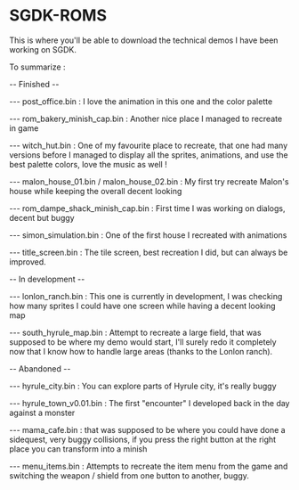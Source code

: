 # SGDK-ROMS
This is where you'll be able to download the technical demos I have been working on SGDK.

To summarize :

-- Finished --

--- post_office.bin : I love the animation in this one and the color palette

--- rom_bakery_minish_cap.bin : Another nice place I managed to recreate in game

--- witch_hut.bin : One of my favourite place to recreate, that one had many versions before I managed to display all the sprites, animations, and use the best palette colors, love the music as well !

--- malon_house_01.bin / malon_house_02.bin : My first try recreate Malon's house while keeping the overall decent looking

--- rom_dampe_shack_minish_cap.bin : First time I was working on dialogs, decent but buggy

--- simon_simulation.bin : One of the first house I recreated with animations

--- title_screen.bin : The tile screen, best recreation I did, but can always be improved.
  
-- In development --

--- lonlon_ranch.bin : This one is currently in development, I was checking how many sprites I could have one screen while having a decent looking map

--- south_hyrule_map.bin : Attempt to recreate a large field, that was supposed to be where my demo would start, I'll surely redo it completely now that I know how to handle large areas (thanks to the Lonlon ranch).

-- Abandoned -- 

--- hyrule_city.bin : You can explore parts of Hyrule city, it's really buggy

--- hyrule_town_v0.01.bin : The first "encounter" I developed back in the day against a monster

--- mama_cafe.bin : that was supposed to be where you could have done a sidequest, very buggy collisions, if you press the right button at the right place you can transform into a minish

--- menu_items.bin : Attempts to recreate the item menu from the game and switching the weapon / shield from one button to another, buggy.
